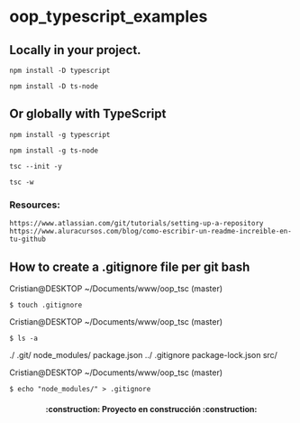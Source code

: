 # oop_typescript_examples


## Locally in your project.

`npm install -D typescript`

`npm install -D ts-node`

## Or globally with TypeScript

`npm install -g typescript`

`npm install -g ts-node`

`tsc --init -y`

`tsc -w`

### Resources:

`https://www.atlassian.com/git/tutorials/setting-up-a-repository`
`https://www.aluracursos.com/blog/como-escribir-un-readme-increible-en-tu-github`

## How to create a .gitignore file per git bash

Cristian@DESKTOP ~/Documents/www/oop_tsc (master)

`$ touch .gitignore`

Cristian@DESKTOP ~/Documents/www/oop_tsc (master)

`$ ls -a`

./   .git/       node_modules/      package.json
../  .gitignore  package-lock.json  src/

Cristian@DESKTOP ~/Documents/www/oop_tsc (master)

`$ echo "node_modules/" > .gitignore`



<h4 align="center">
:construction: Proyecto en construcción :construction:
</h4>
